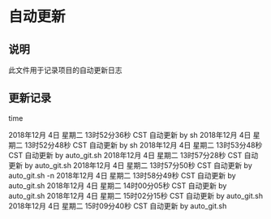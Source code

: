 # 自动更新

## 说明
此文件用于记录项目的自动更新日志

## 更新记录
time

2018年12月 4日 星期二 13时52分36秒 CST 自动更新 by sh
2018年12月 4日 星期二 13时52分48秒 CST 自动更新 by sh
2018年12月 4日 星期二 13时53分48秒 CST 自动更新 by auto_git.sh
2018年12月 4日 星期二 13时57分28秒 CST 自动更新 by auto_git.sh
2018年12月 4日 星期二 13时57分50秒 CST 自动更新 by auto_git.sh
-n 2018年12月 4日 星期二 13时58分49秒 CST 自动更新 by auto_git.sh
2018年12月 4日 星期二 14时00分05秒 CST 自动更新 by auto_git.sh
2018年12月 4日 星期二 15时02分15秒 CST 自动更新 by auto_git.sh
2018年12月 4日 星期二 15时09分40秒 CST 自动更新 by auto_git.sh

